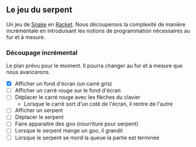 ## Le jeu du serpent

Un jeu de [Snake](http://en.wikipedia.org/wiki/Snake_%28video_game%29) en [Racket](http://racket-lang.org/). Nous découperons la complexité de manière incrémentale en introduisant les notions de programmation nécessaires au fur et à mesure.

### Découpage incrémental

Le plan prévu pour le moment. Il pourra changer au fur et à mesure que nous avancerons.

- [X] Afficher un fond d'écran (un carré gris)
- [ ] Afficher un carré rouge sur le fond d'écran
- [ ] Déplacer le carré rouge avec les flèches du clavier
  - Lorsque le carré sort d'un coté de l'écran, il rentre de l'autre
- [ ] Afficher un serpent
- [ ] Déplacer le serpent
- [ ] Faire apparaitre des goo (nourriture pour serpent)
- [ ] Lorsque le serpent mange un goo, il grandit
- [ ] Lorsque le serpent se mord la queue la partie est terminée
